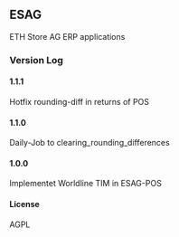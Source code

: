 ## ESAG
ETH Store AG ERP applications

### Version Log
#### 1.1.1
Hotfix rounding-diff in returns of POS
#### 1.1.0
Daily-Job to clearing_rounding_differences
#### 1.0.0
Implementet Worldline TIM in ESAG-POS

#### License
AGPL
